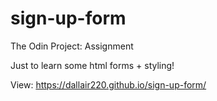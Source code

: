 # sign-up-form
The Odin Project: Assignment

Just to learn some html forms + styling!

View: https://dallair220.github.io/sign-up-form/
